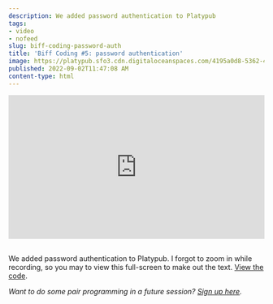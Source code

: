 ```yaml
---
description: We added password authentication to Platypub
tags:
- video
- nofeed
slug: biff-coding-password-auth
title: 'Biff Coding #5: password authentication'
image: https://platypub.sfo3.cdn.digitaloceanspaces.com/4195a0d8-5362-4aed-93cd-eb71ca3ae4b4
published: 2022-09-02T11:47:08 AM
content-type: html
---
```


<div style="padding: 56.25% 0 0 0; position: relative;"><iframe style="position: absolute; top: 0; left: 0; width: 100%; height: 100%;" title="Biff Coding #5" src="https://player.vimeo.com/video/745548176?h=e189564aa0&amp;badge=0&amp;autopause=0&amp;player_id=0&amp;app_id=58479" frameborder="0" allowfullscreen="allowfullscreen"></iframe></div>
<p><br>We added password authentication to Platypub. I forgot to zoom in while recording, so you may to view this full-screen to make out the text. <a href="https://github.com/jacobobryant/platypub/compare/master...password-auth">View the code</a>.</p>
<p><em>Want to do some pair programming in a future session? <a href="https://forms.gle/PbsavBv4T6Ae7RDU9">Sign up here</a>.</em></p>
<div style="position: static !important;">&nbsp;</div>
<div style="position: static !important;">&nbsp;</div>
<div style="position: static !important;">&nbsp;</div>
<div style="position: static !important;">&nbsp;</div>
<div style="position: static !important;">&nbsp;</div>